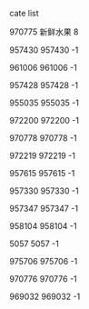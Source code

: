 cate list

970775 新鲜水果 8

957430 957430 -1

961006 961006 -1

957428 957428 -1

955035 955035 -1

972200 972200 -1

970778 970778 -1

972219 972219 -1

957615 957615 -1

957330 957330 -1

957347 957347 -1

958104 958104 -1

5057 5057 -1

975706 975706 -1

970776 970776 -1

969032 969032 -1

